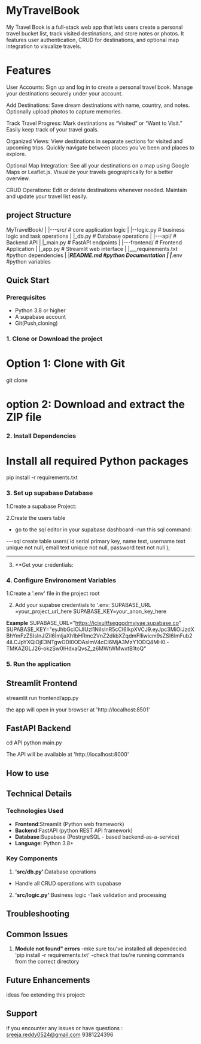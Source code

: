 # MyTravelBook

My Travel Book is a full-stack web app that lets users create a personal travel bucket list, track visited destinations, and store notes or photos. It features user authentication, CRUD for destinations, and optional map integration to visualize travels.

# Features

User Accounts: Sign up and log in to create a personal travel book.
Manage your destinations securely under your account.

Add Destinations: Save dream destinations with name, country, and notes.
Optionally upload photos to capture memories.

Track Travel Progress: Mark destinations as “Visited” or “Want to Visit.”
Easily keep track of your travel goals.

Organized Views: View destinations in separate sections for visited and upcoming trips.
Quickly navigate between places you’ve been and places to explore.

Optional Map Integration: See all your destinations on a map using Google Maps or Leaflet.js.
Visualize your travels geographically for a better overview.

CRUD Operations: Edit or delete destinations whenever needed.
Maintain and update your travel list easily.

## project Structure 
MyTravelBook/
|
|---src/                # core application logic
|    |--logic.py        # business logic and task
operations
|    |_db.py            # Database operations
|
|---api/                # Backend API
|    |_main.py          # FastAPI endpoints
|
|---frontend/           # Frontend Application
|    |_app.py           # Streamlit web interface
|
|___requirements.txt    #python dependencies 
|
|___README.md           #python Documentation
|
|___.env                #python variables  

## Quick Start

### Prerequisites

 - Python 3.8 or higher
 - A supabase account
 - Git(Push,cloning)

### 1. Clone or Download the project
# Option 1: Clone with Git
git clone <repositry-url>

# option 2: Download and extract the ZIP file 

### 2. Install Dependencies 

# Install all required Python packages
pip install -r requirements.txt

### 3. Set up supabase Database

1.Create a supabase Project:

2.Create the users table
 - go to the sql editor in your supabase dashboard
 -run this sql command:

 ---sql
 create table users(
  id serial primary key,
  name text,
  username text unique not null,
  email text unique not null,
  password text not null
);

---

3. **Get your credentials:

### 4. Configure Environoment Variables

1.Create a '.env' file in the project root

2. Add your supabse credentials to '.env:
SUPABASE_URL =your_project_url_here
SUPABASE_KEY=your_anon_key_here

**Example**
SUPABASE_URL="https://icixultfsegggdmvjvae.supabase.co"
SUPABASE_KEY="eyJhbGciOiJIUzI1NiIsInR5cCI6IkpXVCJ9.eyJpc3MiOiJzdXBhYmFzZSIsInJlZiI6ImljaXh1bHRmc2VnZ2dkbXZqdmFlIiwicm9sZSI6ImFub24iLCJpYXQiOjE3NTgwODI0ODAsImV4cCI6MjA3MzY1ODQ4MH0.-TMKAZGLJ26-okzSw0lHdxaQvsZ_z6MWtWMwxtB1toQ"

### 5. Run the application

## Streamlit Frontend
streamlit run frontend/app.py

the app will open in your browser at 'http://localhost:8501'

## FastAPI Backend

cd API
python main.py

The API will be available at 'http://localhost:8000'

## How to use

## Technical Details

### Technologies Used 

- **Frontend**:Streamlit (Python web framework)
- **Backend**:FastAPI (python REST API framework)
- **Database**:Supabase (PostrgreSQL - based backend-as-a-service)
- **Language**: Python 3.8+

### Key Components

1. **'src/db.py'**:Database operations 
  - Handle all CRUD operations with supabase

2. **'src/logic.py'**:Business logic 
  -Task validation and processing


## Troubleshooting 

## Common Issues

1. **Module not found" errors**
  -mke sure tou've installed all dependecied: 'pip install -r requirements.txt'
  -check that tou're running commands from the correct directory 

## Future Enhancements

ideas foe extending this project:

## Support 

if you encounter any issues or have questions :
sreeja.reddy0524@gmail.com
9381224396